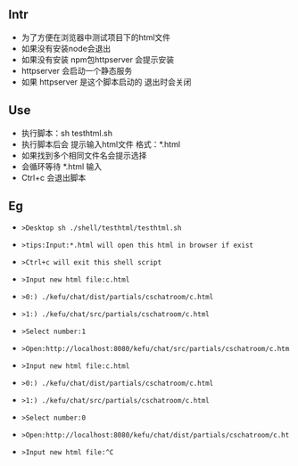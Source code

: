 ## Intr
* 为了方便在浏览器中测试项目下的html文件
* 如果没有安装node会退出
* 如果没有安装 npm包httpserver 会提示安装
* httpserver 会启动一个静态服务
* 如果 httpserver 是这个脚本启动的 退出时会关闭
## Use
* 执行脚本：sh testhtml.sh
* 执行脚本后会 提示输入html文件 格式：*.html
* 如果找到多个相同文件名会提示选择
* 会循环等待 *.html 输入
* Ctrl+c 会退出脚本
## Eg
*     >Desktop sh ./shell/testhtml/testhtml.sh 
*     >tips:Input:*.html will open this html in browser if exist
*     >Ctrl+c will exit this shell script
*     >Input new html file:c.html
*     >0:) ./kefu/chat/dist/partials/cschatroom/c.html
*     >1:) ./kefu/chat/src/partials/cschatroom/c.html
*     >Select number:1
*     >Open:http://localhost:8080/kefu/chat/src/partials/cschatroom/c.html
*     >Input new html file:c.html
*     >0:) ./kefu/chat/dist/partials/cschatroom/c.html
*     >1:) ./kefu/chat/src/partials/cschatroom/c.html
*     >Select number:0
*     >Open:http://localhost:8080/kefu/chat/dist/partials/cschatroom/c.html
*     >Input new html file:^C
